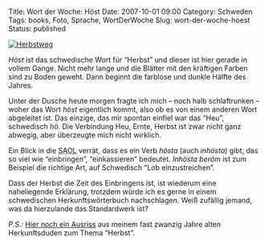 Title: Wort der Woche: Höst
Date: 2007-10-01 09:00
Category: Schweden
Tags: books, Foto, Sprache, WortDerWoche
Slug: wort-der-woche-hoest
Status: published

[![Herbstweg](/pic/hostgata1_s.jpg "Herbstweg")](/pic/hostgata1_l.jpg)

*Höst* ist das schwedische Wort für “Herbst” und dieser ist hier gerade
in vollem Gange. Nicht mehr lange und die Blätter mit den kräftigen
Farben sind zu Boden geweht. Dann beginnt die farblose und dunkle Hälfte
des Jahres.

Unter der Dusche heute morgen fragte ich mich – noch halb schlaftrunken
– woher das Wort *höst* eigentlich kommt, also ob es von einem anderen
Wort abgeleitet ist. Das einzige, das mir spontan einfiel war das “Heu”,
schwedisch *hö*. Die Verbindung Heu, Ernte, Herbst ist zwar nicht ganz
abwegig, aber überzeugte mich nicht wirklich.

Ein Blick in die
<abbr title="Svenksa Akademins Ordlista, die Wortliste der Schwedischen Akademi">SAOL</abbr>
verrät, dass es ein Verb *hösta* (auch *inhösta*) gibt, das so viel wie
“einbringen”, “einkassieren” bedeutet. *Inhösta beröm* ist zum Beispiel
die richtige Art, auf Schwedisch “Lob einzustreichen”.

Dass der Herbst die Zeit des Einbringens ist, ist wiederum eine
naheliegende Erklärung, trotzdem würde ich es gerne in einem
schwedischen Herkunftswörterbuch nachschlagen. Weiß zufällig jemand, was
da hierzulande das Standardwerk ist?

*P.S.:* [Hier noch ein
Ausriss](/pic/herbstherkunft.png) aus meinem fast
zwanzig Jahre alten Herkunftsduden zum Thema “Herbst”.

